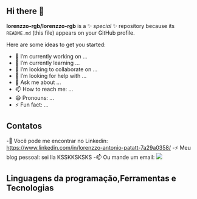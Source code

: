 ## Hi there 👋


**lorenzzo-rgb/lorenzzo-rgb** is a ✨ _special_ ✨ repository because its `README.md` (this file) appears on your GitHub profile.

Here are some ideas to get you started:

- 🔭 I’m currently working on ...
- 🌱 I’m currently learning ...
- 👯 I’m looking to collaborate on ...
- 🤔 I’m looking for help with ...
- 💬 Ask me about ...
- 📫 How to reach me: ...
- 😄 Pronouns: ...
- ⚡ Fun fact: ...

## Contatos

-🔭 Você pode me encontrar no Linkedin: https://www.linkedin.com/in/lorenzzo-antonio-patatt-7a29a0358/
<ls>
-⚡ Meu blog pessoal: sei lla KSSKKSKSKS
<ls>
-📫 Ou mande um email: <a href = "lorenzzoapatatt2208@gmail.com"><img loading="lazy" src="https://img.shields.io/badge/Gmail-D14836?style=for-the-badge&logo=gmail&logoColor=white" target="_blank"></a>
<ls>

## Linguagens da programação,Ferramentas e Tecnologias
